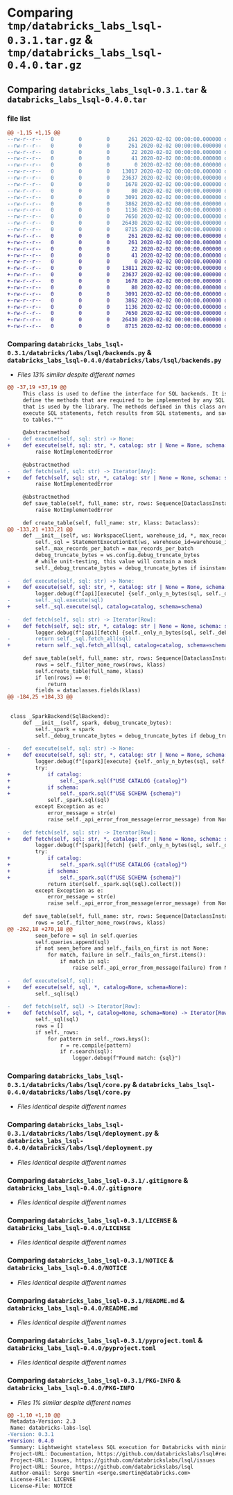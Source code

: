 # Comparing `tmp/databricks_labs_lsql-0.3.1.tar.gz` & `tmp/databricks_labs_lsql-0.4.0.tar.gz`

## Comparing `databricks_labs_lsql-0.3.1.tar` & `databricks_labs_lsql-0.4.0.tar`

### file list

```diff
@@ -1,15 +1,15 @@
--rw-r--r--   0        0        0      261 2020-02-02 00:00:00.000000 databricks_labs_lsql-0.3.1/databricks/__init__.py
--rw-r--r--   0        0        0      261 2020-02-02 00:00:00.000000 databricks_labs_lsql-0.3.1/databricks/labs/__init__.py
--rw-r--r--   0        0        0       22 2020-02-02 00:00:00.000000 databricks_labs_lsql-0.3.1/databricks/labs/lsql/__about__.py
--rw-r--r--   0        0        0       41 2020-02-02 00:00:00.000000 databricks_labs_lsql-0.3.1/databricks/labs/lsql/__init__.py
--rw-r--r--   0        0        0        0 2020-02-02 00:00:00.000000 databricks_labs_lsql-0.3.1/databricks/labs/lsql/__main__.py
--rw-r--r--   0        0        0    13017 2020-02-02 00:00:00.000000 databricks_labs_lsql-0.3.1/databricks/labs/lsql/backends.py
--rw-r--r--   0        0        0    23637 2020-02-02 00:00:00.000000 databricks_labs_lsql-0.3.1/databricks/labs/lsql/core.py
--rw-r--r--   0        0        0     1678 2020-02-02 00:00:00.000000 databricks_labs_lsql-0.3.1/databricks/labs/lsql/deployment.py
--rw-r--r--   0        0        0       80 2020-02-02 00:00:00.000000 databricks_labs_lsql-0.3.1/databricks/labs/lsql/py.typed
--rw-r--r--   0        0        0     3091 2020-02-02 00:00:00.000000 databricks_labs_lsql-0.3.1/.gitignore
--rw-r--r--   0        0        0     3862 2020-02-02 00:00:00.000000 databricks_labs_lsql-0.3.1/LICENSE
--rw-r--r--   0        0        0     1136 2020-02-02 00:00:00.000000 databricks_labs_lsql-0.3.1/NOTICE
--rw-r--r--   0        0        0     7650 2020-02-02 00:00:00.000000 databricks_labs_lsql-0.3.1/README.md
--rw-r--r--   0        0        0    26430 2020-02-02 00:00:00.000000 databricks_labs_lsql-0.3.1/pyproject.toml
--rw-r--r--   0        0        0     8715 2020-02-02 00:00:00.000000 databricks_labs_lsql-0.3.1/PKG-INFO
+-rw-r--r--   0        0        0      261 2020-02-02 00:00:00.000000 databricks_labs_lsql-0.4.0/databricks/__init__.py
+-rw-r--r--   0        0        0      261 2020-02-02 00:00:00.000000 databricks_labs_lsql-0.4.0/databricks/labs/__init__.py
+-rw-r--r--   0        0        0       22 2020-02-02 00:00:00.000000 databricks_labs_lsql-0.4.0/databricks/labs/lsql/__about__.py
+-rw-r--r--   0        0        0       41 2020-02-02 00:00:00.000000 databricks_labs_lsql-0.4.0/databricks/labs/lsql/__init__.py
+-rw-r--r--   0        0        0        0 2020-02-02 00:00:00.000000 databricks_labs_lsql-0.4.0/databricks/labs/lsql/__main__.py
+-rw-r--r--   0        0        0    13811 2020-02-02 00:00:00.000000 databricks_labs_lsql-0.4.0/databricks/labs/lsql/backends.py
+-rw-r--r--   0        0        0    23637 2020-02-02 00:00:00.000000 databricks_labs_lsql-0.4.0/databricks/labs/lsql/core.py
+-rw-r--r--   0        0        0     1678 2020-02-02 00:00:00.000000 databricks_labs_lsql-0.4.0/databricks/labs/lsql/deployment.py
+-rw-r--r--   0        0        0       80 2020-02-02 00:00:00.000000 databricks_labs_lsql-0.4.0/databricks/labs/lsql/py.typed
+-rw-r--r--   0        0        0     3091 2020-02-02 00:00:00.000000 databricks_labs_lsql-0.4.0/.gitignore
+-rw-r--r--   0        0        0     3862 2020-02-02 00:00:00.000000 databricks_labs_lsql-0.4.0/LICENSE
+-rw-r--r--   0        0        0     1136 2020-02-02 00:00:00.000000 databricks_labs_lsql-0.4.0/NOTICE
+-rw-r--r--   0        0        0     7650 2020-02-02 00:00:00.000000 databricks_labs_lsql-0.4.0/README.md
+-rw-r--r--   0        0        0    26430 2020-02-02 00:00:00.000000 databricks_labs_lsql-0.4.0/pyproject.toml
+-rw-r--r--   0        0        0     8715 2020-02-02 00:00:00.000000 databricks_labs_lsql-0.4.0/PKG-INFO
```

### Comparing `databricks_labs_lsql-0.3.1/databricks/labs/lsql/backends.py` & `databricks_labs_lsql-0.4.0/databricks/labs/lsql/backends.py`

 * *Files 13% similar despite different names*

```diff
@@ -37,19 +37,19 @@
     This class is used to define the interface for SQL backends. It is used to
     define the methods that are required to be implemented by any SQL backend
     that is used by the library. The methods defined in this class are used to
     execute SQL statements, fetch results from SQL statements, and save data
     to tables."""
 
     @abstractmethod
-    def execute(self, sql: str) -> None:
+    def execute(self, sql: str, *, catalog: str | None = None, schema: str | None = None) -> None:
         raise NotImplementedError
 
     @abstractmethod
-    def fetch(self, sql: str) -> Iterator[Any]:
+    def fetch(self, sql: str, *, catalog: str | None = None, schema: str | None = None) -> Iterator[Any]:
         raise NotImplementedError
 
     @abstractmethod
     def save_table(self, full_name: str, rows: Sequence[DataclassInstance], klass: Dataclass, mode: str = "append"):
         raise NotImplementedError
 
     def create_table(self, full_name: str, klass: Dataclass):
@@ -133,21 +133,21 @@
     def __init__(self, ws: WorkspaceClient, warehouse_id, *, max_records_per_batch: int = 1000, **kwargs):
         self._sql = StatementExecutionExt(ws, warehouse_id=warehouse_id, **kwargs)
         self._max_records_per_batch = max_records_per_batch
         debug_truncate_bytes = ws.config.debug_truncate_bytes
         # while unit-testing, this value will contain a mock
         self._debug_truncate_bytes = debug_truncate_bytes if isinstance(debug_truncate_bytes, int) else 96
 
-    def execute(self, sql: str) -> None:
+    def execute(self, sql: str, *, catalog: str | None = None, schema: str | None = None) -> None:
         logger.debug(f"[api][execute] {self._only_n_bytes(sql, self._debug_truncate_bytes)}")
-        self._sql.execute(sql)
+        self._sql.execute(sql, catalog=catalog, schema=schema)
 
-    def fetch(self, sql: str) -> Iterator[Row]:
+    def fetch(self, sql: str, *, catalog: str | None = None, schema: str | None = None) -> Iterator[Row]:
         logger.debug(f"[api][fetch] {self._only_n_bytes(sql, self._debug_truncate_bytes)}")
-        return self._sql.fetch_all(sql)
+        return self._sql.fetch_all(sql, catalog=catalog, schema=schema)
 
     def save_table(self, full_name: str, rows: Sequence[DataclassInstance], klass: Dataclass, mode="append"):
         rows = self._filter_none_rows(rows, klass)
         self.create_table(full_name, klass)
         if len(rows) == 0:
             return
         fields = dataclasses.fields(klass)
@@ -184,25 +184,33 @@
 
 
 class _SparkBackend(SqlBackend):
     def __init__(self, spark, debug_truncate_bytes):
         self._spark = spark
         self._debug_truncate_bytes = debug_truncate_bytes if debug_truncate_bytes is not None else 96
 
-    def execute(self, sql: str) -> None:
+    def execute(self, sql: str, *, catalog: str | None = None, schema: str | None = None) -> None:
         logger.debug(f"[spark][execute] {self._only_n_bytes(sql, self._debug_truncate_bytes)}")
         try:
+            if catalog:
+                self._spark.sql(f"USE CATALOG {catalog}")
+            if schema:
+                self._spark.sql(f"USE SCHEMA {schema}")
             self._spark.sql(sql)
         except Exception as e:
             error_message = str(e)
             raise self._api_error_from_message(error_message) from None
 
-    def fetch(self, sql: str) -> Iterator[Row]:
+    def fetch(self, sql: str, *, catalog: str | None = None, schema: str | None = None) -> Iterator[Row]:
         logger.debug(f"[spark][fetch] {self._only_n_bytes(sql, self._debug_truncate_bytes)}")
         try:
+            if catalog:
+                self._spark.sql(f"USE CATALOG {catalog}")
+            if schema:
+                self._spark.sql(f"USE SCHEMA {schema}")
             return iter(self._spark.sql(sql).collect())
         except Exception as e:
             error_message = str(e)
             raise self._api_error_from_message(error_message) from None
 
     def save_table(self, full_name: str, rows: Sequence[DataclassInstance], klass: Dataclass, mode: str = "append"):
         rows = self._filter_none_rows(rows, klass)
@@ -262,18 +270,18 @@
         seen_before = sql in self.queries
         self.queries.append(sql)
         if not seen_before and self._fails_on_first is not None:
             for match, failure in self._fails_on_first.items():
                 if match in sql:
                     raise self._api_error_from_message(failure) from None
 
-    def execute(self, sql):
+    def execute(self, sql, *, catalog=None, schema=None):
         self._sql(sql)
 
-    def fetch(self, sql) -> Iterator[Row]:
+    def fetch(self, sql, *, catalog=None, schema=None) -> Iterator[Row]:
         self._sql(sql)
         rows = []
         if self._rows:
             for pattern in self._rows.keys():
                 r = re.compile(pattern)
                 if r.search(sql):
                     logger.debug(f"Found match: {sql}")
```

### Comparing `databricks_labs_lsql-0.3.1/databricks/labs/lsql/core.py` & `databricks_labs_lsql-0.4.0/databricks/labs/lsql/core.py`

 * *Files identical despite different names*

### Comparing `databricks_labs_lsql-0.3.1/databricks/labs/lsql/deployment.py` & `databricks_labs_lsql-0.4.0/databricks/labs/lsql/deployment.py`

 * *Files identical despite different names*

### Comparing `databricks_labs_lsql-0.3.1/.gitignore` & `databricks_labs_lsql-0.4.0/.gitignore`

 * *Files identical despite different names*

### Comparing `databricks_labs_lsql-0.3.1/LICENSE` & `databricks_labs_lsql-0.4.0/LICENSE`

 * *Files identical despite different names*

### Comparing `databricks_labs_lsql-0.3.1/NOTICE` & `databricks_labs_lsql-0.4.0/NOTICE`

 * *Files identical despite different names*

### Comparing `databricks_labs_lsql-0.3.1/README.md` & `databricks_labs_lsql-0.4.0/README.md`

 * *Files identical despite different names*

### Comparing `databricks_labs_lsql-0.3.1/pyproject.toml` & `databricks_labs_lsql-0.4.0/pyproject.toml`

 * *Files identical despite different names*

### Comparing `databricks_labs_lsql-0.3.1/PKG-INFO` & `databricks_labs_lsql-0.4.0/PKG-INFO`

 * *Files 1% similar despite different names*

```diff
@@ -1,10 +1,10 @@
 Metadata-Version: 2.3
 Name: databricks-labs-lsql
-Version: 0.3.1
+Version: 0.4.0
 Summary: Lightweight stateless SQL execution for Databricks with minimal dependencies
 Project-URL: Documentation, https://github.com/databrickslabs/lsql#readme
 Project-URL: Issues, https://github.com/databrickslabs/lsql/issues
 Project-URL: Source, https://github.com/databrickslabs/lsql
 Author-email: Serge Smertin <serge.smertin@databricks.com>
 License-File: LICENSE
 License-File: NOTICE
```

